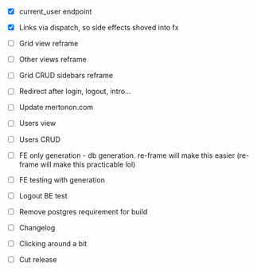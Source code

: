 - [x] current\_user endpoint
- [x] Links via dispatch, so side effects shoved into fx

- [ ] Grid view reframe
- [ ] Other views reframe

- [ ] Grid CRUD sidebars reframe

- [ ] Redirect after login, logout, intro...
- [ ] Update mertonon.com

- [ ] Users view
- [ ] Users CRUD

- [ ] FE only generation - db generation. re-frame will make this easier (re-frame will make this practicable lol)
- [ ] FE testing with generation
- [ ] Logout BE test
- [ ] Remove postgres requirement for build

- [ ] Changelog
- [ ] Clicking around a bit
- [ ] Cut release
